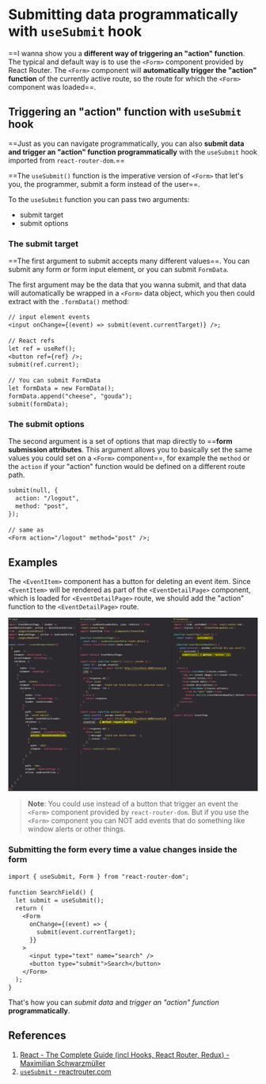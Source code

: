 # Submitting data programmatically with `useSubmit` hook

==I wanna show you a **different way of triggering an "action" function**. The typical and default way is to use the `<Form>` component provided by React Router. The `<Form>` component will **automatically trigger the "action" function** of the currently active route, so the route for which the `<Form>` component was loaded==.

## Triggering an "action" function with `useSubmit` hook

==Just as you can navigate programmatically, you can also **submit data and trigger an "action" function programmatically** with the `useSubmit` hook imported from `react-router-dom`.==

==The `useSubmit()` function is the imperative version of `<Form>` that let's you, the programmer, submit a form instead of the user==.

To the `useSubmit` function you can pass two arguments:

- submit target
- submit options

### The submit target

==The first argument to submit accepts many different values==. You can submit any form or form input element, or you can submit `FormData`.

The first argument may be the data that you wanna submit, and that data will automatically be wrapped in a `<Form>` data object, which you then could extract with the `.formData()` method:

```react
// input element events
<input onChange={(event) => submit(event.currentTarget)} />;

// React refs
let ref = useRef();
<button ref={ref} />;
submit(ref.current);

// You can submit FormData
let formData = new FormData();
formData.append("cheese", "gouda");
submit(formData);
```

### The submit options

The second argument is a set of options that map directly to ==**form submission attributes**. This argument allows you to basically set the same values you could set on a `<Form>` component==, for example the `method` or the `action` if your "action" function would be defined on a different route path.

```react
submit(null, {
  action: "/logout",
  method: "post",
});

// same as
<Form action="/logout" method="post" />;
```

## Examples

The `<EventItem>` component has a button for deleting an event item. Since `<EventItem>` will be rendered as part of the `<EventDetailPage>` component, which is loaded for `<EventDetailPage>` route, we should add the "action" function to the `<EventDetailPage>` route.

![Submitting_data_programmatically_with_useSubmit](../../img/Submitting_data_programmatically_with_useSubmit.jpg)

> **Note**: You could use instead of a button that trigger an event the `<Form>` component provided by `react-router-dom`. But if you use the `<Form>` component you can NOT add events that do something like window alerts or other things.

### Submitting the form every time a value changes inside the form

```react
import { useSubmit, Form } from "react-router-dom";

function SearchField() {
  let submit = useSubmit();
  return (
    <Form
      onChange={(event) => {
        submit(event.currentTarget);
      }}
    >
      <input type="text" name="search" />
      <button type="submit">Search</button>
    </Form>
  );
}
```

That's how you can _submit data_ and _trigger an "action" function_ **programmatically**.

## References

1. [React - The Complete Guide (incl Hooks, React Router, Redux) - Maximilian Schwarzmüller](https://www.udemy.com/course/react-the-complete-guide-incl-redux/)
1. [`useSubmit` - reactrouter.com](https://reactrouter.com/en/main/hooks/use-submit)
